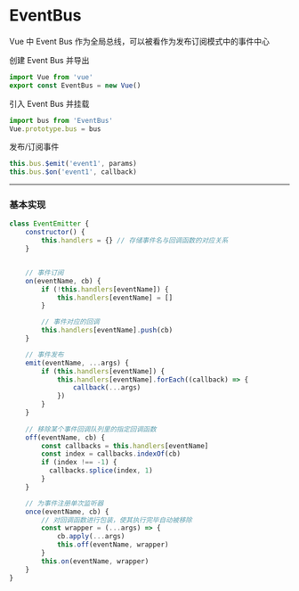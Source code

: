 # EventBus
Vue 中 Event Bus 作为全局总线，可以被看作为发布订阅模式中的事件中心

创建 Event Bus 并导出
```javascript
import Vue from 'vue'
export const EventBus = new Vue()
```

引入 Event Bus 并挂载
```javascript
import bus from 'EventBus'
Vue.prototype.bus = bus
```

发布/订阅事件
```javascript
this.bus.$emit('event1', params)
this.bus.$on('event1', callback)
```

---

### 基本实现
```javascript
class EventEmitter {
	constructor() {
		this.handlers = {} // 存储事件名与回调函数的对应关系
	}


	// 事件订阅
	on(eventName, cb) {
		if (!this.handlers[eventName]) {
			this.handlers[eventName] = []
		}

		// 事件对应的回调
		this.handlers[eventName].push(cb)
	}

	// 事件发布
	emit(eventName, ...args) {
		if (this.handlers[eventName]) {
			this.handlers[eventName].forEach((callback) => {
				callback(...args)
			})
		}
	}
		
	// 移除某个事件回调队列里的指定回调函数
	off(eventName, cb) {
		const callbacks = this.handlers[eventName]
		const index = callbacks.indexOf(cb)
		if (index !== -1) {
		  callbacks.splice(index, 1)
		}
	}

	// 为事件注册单次监听器
	once(eventName, cb) {
		// 对回调函数进行包装，使其执行完毕自动被移除
		const wrapper = (...args) => {
			cb.apply(...args)
			this.off(eventName, wrapper)
		}
		this.on(eventName, wrapper)
	}
}
```